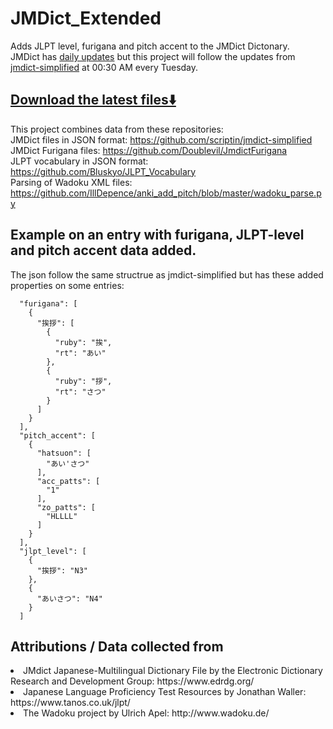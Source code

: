 # JMDict_Extended
Adds JLPT level, furigana and pitch accent to the JMDict Dictonary.<br>
JMDict has <a href="https://www.edrdg.org/jmwsgi/updates.py?svc=jmdict&i=1">daily updates</a> 
but this project will follow the updates from <a href="https://github.com/scriptin/jmdict-simplified">jmdict-simplified</a> at 00:30 AM every Tuesday.

## <a href="https://github.com/Bluskyo/JMDict_Extended/releases/latest"> Download the latest files⬇️</a>

This project combines data from these repositories: <br>
JMDict files in JSON format: https://github.com/scriptin/jmdict-simplified <br>
JMDict Furigana files: https://github.com/Doublevil/JmdictFurigana <br>
JLPT vocabulary in JSON format: https://github.com/Bluskyo/JLPT_Vocabulary <br>
Parsing of Wadoku XML files: https://github.com/IllDepence/anki_add_pitch/blob/master/wadoku_parse.py

## Example on an entry with furigana, JLPT-level and pitch accent data added.
The json follow the same structrue as jmdict-simplified but has these added properties on some entries: 

```
  "furigana": [
    {
      "挨拶": [
        {
          "ruby": "挨",
          "rt": "あい"
        },
        {
          "ruby": "拶",
          "rt": "さつ"
        }
      ]
    }
  ],
  "pitch_accent": [
    {
      "hatsuon": [
        "あい'さつ"
      ],
      "acc_patts": [
        "1"
      ],
      "zo_patts": [
        "HLLLL"
      ]
    }
  ],
  "jlpt_level": [
    {
      "挨拶": "N3"
    },
    {
      "あいさつ": "N4"
    }
  ]
```

## Attributions / Data collected from

<li>
JMdict Japanese-Multilingual Dictionary File by the Electronic Dictionary Research and Development Group: https://www.edrdg.org/
</li>
<li>
Japanese Language Proficiency Test Resources by Jonathan Waller: https://www.tanos.co.uk/jlpt/
</li>
<li>
The Wadoku project by Ulrich Apel: http://www.wadoku.de/
</li>

